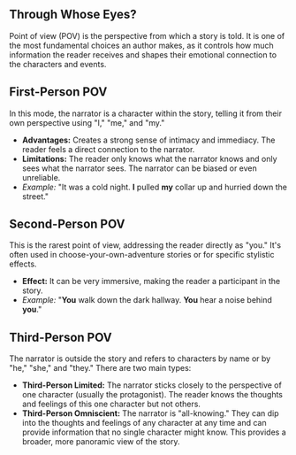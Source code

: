 ## Through Whose Eyes?
Point of view (POV) is the perspective from which a story is told. It is one of the most fundamental choices an author makes, as it controls how much information the reader receives and shapes their emotional connection to the characters and events.

## First-Person POV
In this mode, the narrator is a character within the story, telling it from their own perspective using "I," "me," and "my."
- **Advantages:** Creates a strong sense of intimacy and immediacy. The reader feels a direct connection to the narrator.
- **Limitations:** The reader only knows what the narrator knows and only sees what the narrator sees. The narrator can be biased or even unreliable.
- *Example:* "It was a cold night. **I** pulled **my** collar up and hurried down the street."

## Second-Person POV
This is the rarest point of view, addressing the reader directly as "you." It's often used in choose-your-own-adventure stories or for specific stylistic effects.
- **Effect:** It can be very immersive, making the reader a participant in the story.
- *Example:* "**You** walk down the dark hallway. **You** hear a noise behind **you**."

## Third-Person POV
The narrator is outside the story and refers to characters by name or by "he," "she," and "they." There are two main types:
- **Third-Person Limited:** The narrator sticks closely to the perspective of one character (usually the protagonist). The reader knows the thoughts and feelings of this one character but not others.
- **Third-Person Omniscient:** The narrator is "all-knowing." They can dip into the thoughts and feelings of any character at any time and can provide information that no single character might know. This provides a broader, more panoramic view of the story.

